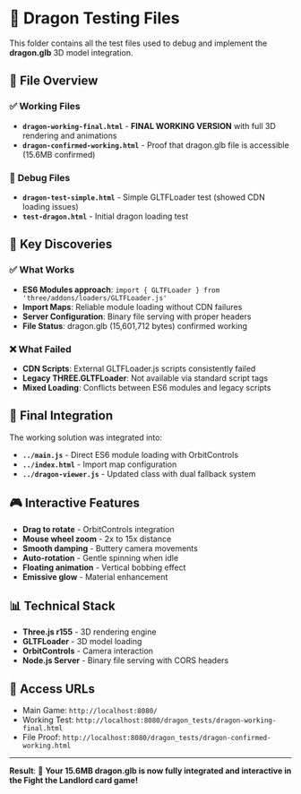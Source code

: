 # 🐉 Dragon Testing Files

This folder contains all the test files used to debug and implement the **dragon.glb** 3D model integration.

## 📁 File Overview

### ✅ **Working Files**
- **`dragon-working-final.html`** - **FINAL WORKING VERSION** with full 3D rendering and animations
- **`dragon-confirmed-working.html`** - Proof that dragon.glb file is accessible (15.6MB confirmed)

### 🔧 **Debug Files** 
- **`dragon-test-simple.html`** - Simple GLTFLoader test (showed CDN loading issues)
- **`test-dragon.html`** - Initial dragon loading test

## 🎯 **Key Discoveries**

### ✅ **What Works**
- **ES6 Modules approach**: `import { GLTFLoader } from 'three/addons/loaders/GLTFLoader.js'`
- **Import Maps**: Reliable module loading without CDN failures
- **Server Configuration**: Binary file serving with proper headers
- **File Status**: dragon.glb (15,601,712 bytes) confirmed working

### ❌ **What Failed**
- **CDN Scripts**: External GLTFLoader.js scripts consistently failed
- **Legacy THREE.GLTFLoader**: Not available via standard script tags
- **Mixed Loading**: Conflicts between ES6 modules and legacy scripts

## 🚀 **Final Integration**

The working solution was integrated into:
- **`../main.js`** - Direct ES6 module loading with OrbitControls
- **`../index.html`** - Import map configuration
- **`../dragon-viewer.js`** - Updated class with dual fallback system

## 🎮 **Interactive Features**
- **Drag to rotate** - OrbitControls integration
- **Mouse wheel zoom** - 2x to 15x distance
- **Smooth damping** - Buttery camera movements
- **Auto-rotation** - Gentle spinning when idle
- **Floating animation** - Vertical bobbing effect
- **Emissive glow** - Material enhancement

## 📊 **Technical Stack**
- **Three.js r155** - 3D rendering engine
- **GLTFLoader** - 3D model loading
- **OrbitControls** - Camera interaction
- **Node.js Server** - Binary file serving with CORS headers

## 🔗 **Access URLs**
- Main Game: `http://localhost:8080/`
- Working Test: `http://localhost:8080/dragon_tests/dragon-working-final.html`
- File Proof: `http://localhost:8080/dragon_tests/dragon-confirmed-working.html`

---
**Result**: 🎉 **Your 15.6MB dragon.glb is now fully integrated and interactive in the Fight the Landlord card game!** 